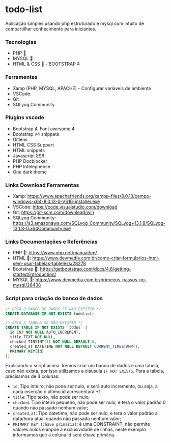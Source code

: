 # todo-list
Aplicação simples usando php estruturado e mysql com intuito de compartilhar conhecimento para iniciantes.

### Tecnologias
- PHP 🐘
- MYSQL 🎲
- HTML & CSS 📄 - BOOTSTRAP 4

### Ferramentas
- Xamp (PHP, MYSQL, APACHE) - Configurar variaveis de ambiente
- VSCode
- Git
- SQLyog Community

### Plugins vscode
- Bootstrap 4, Font awesome 4
- Bootstrap v4 snippets
- Gitlens
- HTML CSS Support
- HTML snippets
- Javascript ES6
- PHP Docblocker
- PHP Intelephense
- One dark theme

### Links Download Ferramentas
- Xamp: https://www.apachefriends.org/xampp-files/8.0.13/xampp-windows-x64-8.0.13-0-VS16-installer.exe
- VSCode: https://code.visualstudio.com/download
- Git: https://git-scm.com/download/win
- SQLyog Community: https://s3.amazonaws.com/SQLyog_Community/SQLyog+13.1.8/SQLyog-13.1.8-0.x64Community.exe

### Links Documentações e Referências
- PHP 🐘: https://www.php.net/manual/en/
- HTML 📄: https://www.devmedia.com.br/como-criar-formularios-html-sem-usar-tabelas-tableless/28278
- Bootstrap 📄: https://getbootstrap.com/docs/4.6/getting-started/introduction/
- MYSQL 🎲: https://www.devmedia.com.br/primeiros-passos-no-mysql/28438

### Script para criação do banco de dados
```sql
/* CRIA O BANCO DE DADOS SE NÃO EXISTIR */
CREATE DATABASE IF NOT EXISTS todolist;

/* CRIA A TABELA SE NÃO EXISTIR */
CREATE TABLE IF NOT EXISTS `todos` (
  id INT NOT NULL AUTO_INCREMENT,
  title TEXT NOT NULL,
  checked TINYINT(1) NOT NULL DEFAULT 0,
  created_at DATETIME NOT NULL DEFAULT CURRENT_TIMESTAMP(),
  PRIMARY KEY(id)
);
```
Explicando o script acima. Iremos criar um banco de dados e uma tabela, caso não exista, por isso utilizamos a cláusula ```IF NOT EXISTS```. Para a tabela, precisamos de 4 colunas:
- ```id```: Tipo inteiro, não pode ser nulo, e será auto incremento, ou seja, a cada inserção o último id acrescentará +1;
- ```title```: Tipo texto, não pode ser nulo;
- ```checked```: Tipo inteiro pequeno, não pode ser nulo, e terá o valor padrão 0 quando não passado nenhum valor;
- ```created_at```: Tipo datetime, não pode ser nulo, e terá o valor padrão a data/hora atual quando não passado nenhum valor;
- ```PRIMARY KEY (chave primaria)```: é uma CONSTRAINT, não permite valores nulos e impõe a exclusividade de linhas, neste exemplo informamos que a coluna id será chave primária.
